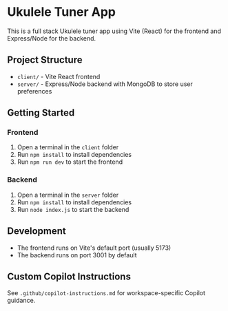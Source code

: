 # Ukulele Tuner App

This is a full stack Ukulele tuner app using Vite (React) for the frontend and Express/Node for the backend.

## Project Structure
- `client/` - Vite React frontend
- `server/` - Express/Node backend with MongoDB to store user preferences

## Getting Started

### Frontend
1. Open a terminal in the `client` folder
2. Run `npm install` to install dependencies
3. Run `npm run dev` to start the frontend

### Backend
1. Open a terminal in the `server` folder
2. Run `npm install` to install dependencies
3. Run `node index.js` to start the backend

## Development
- The frontend runs on Vite's default port (usually 5173)
- The backend runs on port 3001 by default

## Custom Copilot Instructions
See `.github/copilot-instructions.md` for workspace-specific Copilot guidance.
